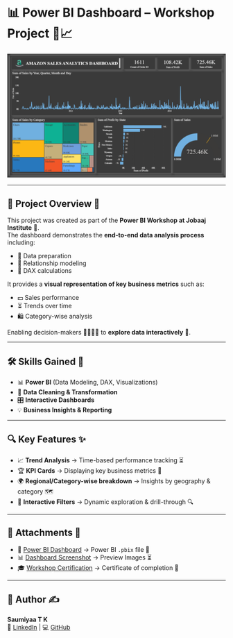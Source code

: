 # 📊 Power BI Dashboard – Workshop Project 🚀📈  

<div align="center">
  <img src="https://github.com/SaumiyaaTK/Power-BI-Workshop/blob/main/Jobaaj Dashboard Screenshot.png" alt="Power-BI-Workshop">
</div>

---

## 📑 Project Overview 📝  
This project was created as part of the **Power BI Workshop at Jobaaj Institute** 🏫.  
The dashboard demonstrates the **end-to-end data analysis process** including:  
- 🧹 Data preparation  
- 🔗 Relationship modeling  
- 🧮 DAX calculations  

It provides a **visual representation of key business metrics** such as:  
- 💵 Sales performance  
- ⏳ Trends over time  
- 🛍️ Category-wise analysis  

Enabling decision-makers 🧑‍💼👩‍💼 to **explore data interactively** 🔄.  

---

## 🛠️ Skills Gained 🎯  
- 📊 **Power BI** (Data Modeling, DAX, Visualizations)  
- 🧹 **Data Cleaning & Transformation**  
- 🎛️ **Interactive Dashboards**  
- 💡 **Business Insights & Reporting**  

---

## 🔍 Key Features ✨  
- 📈 **Trend Analysis** → Time-based performance tracking ⏳  
- 🏆 **KPI Cards** → Displaying key business metrics 📌  
- 🌍 **Regional/Category-wise breakdown** → Insights by geography & category 🗺️  
- 🔄 **Interactive Filters** → Dynamic exploration & drill-through 🔍  

---

## 📂 Attachments 📎  
- 📑 [Power BI Dashboard](Dashboards/) → Power BI `.pbix` file 📂
- 📊 [Dashboard Screenshot](Screenshot) → Preview Images ⏳
- 🎓 [Workshop Certification](Certifications/) → Certificate of completion 🏅  

---

## 👤 Author ✍️  
**Saumiyaa T K**  
🔗 [LinkedIn](https://www.linkedin.com/in/saumiyaa-t-k) | 💻 [GitHub](https://github.com/SaumiyaaTK)  
